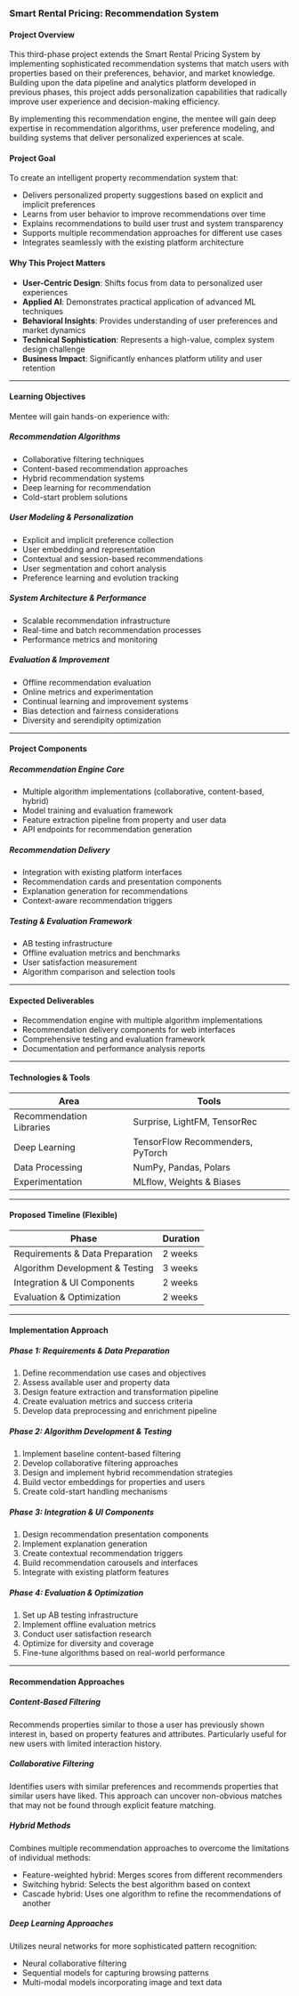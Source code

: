 ### Smart Rental Pricing: Recommendation System

#### Project Overview

This third-phase project extends the Smart Rental Pricing System by implementing sophisticated recommendation systems that match users with properties based on their preferences, behavior, and market knowledge. Building upon the data pipeline and analytics platform developed in previous phases, this project adds personalization capabilities that radically improve user experience and decision-making efficiency.

By implementing this recommendation engine, the mentee will gain deep expertise in recommendation algorithms, user preference modeling, and building systems that deliver personalized experiences at scale.

#### Project Goal

To create an intelligent property recommendation system that:

- Delivers personalized property suggestions based on explicit and implicit preferences
- Learns from user behavior to improve recommendations over time
- Explains recommendations to build user trust and system transparency
- Supports multiple recommendation approaches for different use cases
- Integrates seamlessly with the existing platform architecture

#### Why This Project Matters

- **User-Centric Design**: Shifts focus from data to personalized user experiences
- **Applied AI**: Demonstrates practical application of advanced ML techniques
- **Behavioral Insights**: Provides understanding of user preferences and market dynamics
- **Technical Sophistication**: Represents a high-value, complex system design challenge
- **Business Impact**: Significantly enhances platform utility and user retention

---
#### Learning Objectives

Mentee will gain hands-on experience with:

##### Recommendation Algorithms
- Collaborative filtering techniques
- Content-based recommendation approaches 
- Hybrid recommendation systems
- Deep learning for recommendation
- Cold-start problem solutions

##### User Modeling & Personalization
- Explicit and implicit preference collection
- User embedding and representation
- Contextual and session-based recommendations
- User segmentation and cohort analysis
- Preference learning and evolution tracking

##### System Architecture & Performance
- Scalable recommendation infrastructure
- Real-time and batch recommendation processes
- Performance metrics and monitoring

##### Evaluation & Improvement
- Offline recommendation evaluation
- Online metrics and experimentation
- Continual learning and improvement systems
- Bias detection and fairness considerations
- Diversity and serendipity optimization

---
#### Project Components

##### Recommendation Engine Core
- Multiple algorithm implementations (collaborative, content-based, hybrid)
- Model training and evaluation framework
- Feature extraction pipeline from property and user data
- API endpoints for recommendation generation

##### Recommendation Delivery
- Integration with existing platform interfaces
- Recommendation cards and presentation components
- Explanation generation for recommendations
- Context-aware recommendation triggers

##### Testing & Evaluation Framework
- AB testing infrastructure
- Offline evaluation metrics and benchmarks
- User satisfaction measurement
- Algorithm comparison and selection tools

---
#### Expected Deliverables

- Recommendation engine with multiple algorithm implementations
- Recommendation delivery components for web interfaces
- Comprehensive testing and evaluation framework
- Documentation and performance analysis reports

---
#### Technologies & Tools

| Area | Tools |
|------|-------|
| Recommendation Libraries | Surprise, LightFM, TensorRec |
| Deep Learning | TensorFlow Recommenders, PyTorch |
| Data Processing | NumPy, Pandas, Polars |
| Experimentation | MLflow, Weights & Biases |

---
#### Proposed Timeline (Flexible)

| Phase | Duration |
|-------|----------|
| Requirements & Data Preparation | 2 weeks |
| Algorithm Development & Testing | 3 weeks |
| Integration & UI Components | 2 weeks |
| Evaluation & Optimization | 2 weeks |

---
#### Implementation Approach

##### Phase 1: Requirements & Data Preparation
1. Define recommendation use cases and objectives
2. Assess available user and property data
3. Design feature extraction and transformation pipeline
4. Create evaluation metrics and success criteria
5. Develop data preprocessing and enrichment pipeline

##### Phase 2: Algorithm Development & Testing
1. Implement baseline content-based filtering
2. Develop collaborative filtering approaches
3. Design and implement hybrid recommendation strategies
4. Build vector embeddings for properties and users
5. Create cold-start handling mechanisms

##### Phase 3: Integration & UI Components
1. Design recommendation presentation components
2. Implement explanation generation
3. Create contextual recommendation triggers
4. Build recommendation carousels and interfaces
5. Integrate with existing platform features

##### Phase 4: Evaluation & Optimization
1. Set up AB testing infrastructure
2. Implement offline evaluation metrics
3. Conduct user satisfaction research
4. Optimize for diversity and coverage
5. Fine-tune algorithms based on real-world performance

---
#### Recommendation Approaches

##### Content-Based Filtering
Recommends properties similar to those a user has previously shown interest in, based on property features and attributes. Particularly useful for new users with limited interaction history.

##### Collaborative Filtering
Identifies users with similar preferences and recommends properties that similar users have liked. This approach can uncover non-obvious matches that may not be found through explicit feature matching.

##### Hybrid Methods
Combines multiple recommendation approaches to overcome the limitations of individual methods:
- Feature-weighted hybrid: Merges scores from different recommenders
- Switching hybrid: Selects the best algorithm based on context
- Cascade hybrid: Uses one algorithm to refine the recommendations of another

##### Deep Learning Approaches
Utilizes neural networks for more sophisticated pattern recognition:
- Neural collaborative filtering
- Sequential models for capturing browsing patterns
- Multi-modal models incorporating image and text data